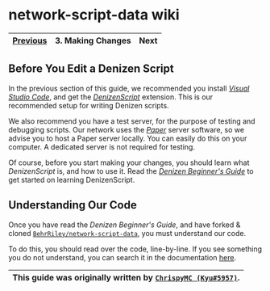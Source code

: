 # network-script-data wiki

| [Previous](./2.setting-up-git.md) | 3. Making Changes | Next |
|:--------:|:-----------------:|:----:|

## Before You Edit a Denizen Script

In the previous section of this guide, we recommended you install [_Visual Studio Code_](https://code.visualstudio.com/), and get the [_DenizenScript_](https://marketplace.visualstudio.com/items?itemName=DenizenScript.denizenscript) extension. This is our recommended setup for writing Denizen scripts.

We also recommend you have a test server, for the purpose of testing and debugging scripts. Our network uses the [_Paper_](https://papermc.io/) server software, so we advise you to host a Paper server locally. You can easily do this on your computer. A dedicated server is not required for testing.

Of course, before you start making your changes, you should learn what _DenizenScript_ is, and how to use it. Read the [_Denizen Beginner's Guide_](https://guide.denizenscript.com/) to get started on learning DenizenScript.

## Understanding Our Code

Once you have read the _Denizen Beginner's Guide_, and have forked & cloned [`BehrRiley/network-script-data`](https://github.com/BehrRiley/network-script-data), you must understand our code.

To do this, you should read over the code, line-by-line. If you see something you do not understand, you can search it in the documentation [here](https://one.denizenscript.com/denizen/logs).

| This guide was originally written by [`ChrispyMC (Kyu#5957)`](https://github.com/ChrispyMC). |
|:----:|

